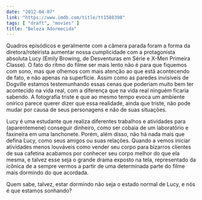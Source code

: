 ```yaml
---
date: "2012-04-07"
link: "https://www.imdb.com/title/tt1588398"
tags: [ "draft", "movies" ]
title: "Beleza Adormecida"
---
```

Quadros episódicos e geralmente com a câmera parada foram a forma da diretora/roteirista aumentar nossa cumplicidade com a protagonista absoluta Lucy (Emily Browing, de Desventuras em Série e X-Men Primeira Classe). O fato do ritmo do filme ser mais lento não é para que fiquemos com sono, mas que olhemos com mais atenção ao que está acontecendo de fato, e não apenas na superfície. Assim como as paredes invisíveis de Dogville estamos testemunhando essas cenas que poderiam muito bem ter acontecido na vida real, com a diferença que na vida real ninguém ficaria sabendo. A fotografia triste e que ao mesmo tempo evoca um ambiente onírico parece querer dizer que essa realidade, ainda que triste, não pode mudar por causa de seus personagens e não de suas situações.

Lucy é uma estudante que realiza diferentes trabalhos e atividades para (aparentemene) conseguir dinheiro, como ser cobaia de um laboratório e faxineira em uma lanchonete. Porém, além disso, não há nada mais que defina Lucy, como seus amigos ou suas relações. Quando a vemos iniciar atividades menos louváveis como vender seu corpo para bizarros clientes de sua cafetina acabamos por conhecer seu corpo melhor do que ela mesma, e talvez esse seja o grande drama exposto na tela, representado da icônica de a sempre vermos a partir de uma determinada parte do filme mais dormindo do que acordada.

Quem sabe, talvez, estar dormindo não seja o estado normal de Lucy, e nós é que estamos sonhando?
